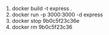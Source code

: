 1. docker build -t express .
2. docker run -p 3000:3000 -d express
3. docker stop 9b0c5f23c36e
4. docker rm 9b0c5f23c36